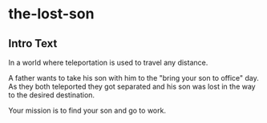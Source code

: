 # the-lost-son

## Intro Text
In a world where teleportation is used to travel any distance.

A father wants to take his son with him to the "bring your son to office" day.
As they both teleported they got separated and his son was lost in the way to the desired destination.

Your mission is to find your son and go to work.
